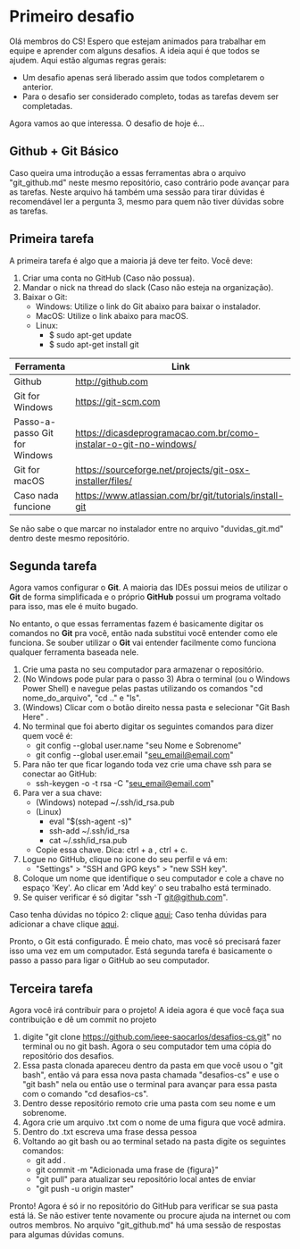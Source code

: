 # Primeiro desafio

Olá membros do CS! 
Espero que estejam animados para trabalhar em equipe e aprender com alguns desafios. A ideia aqui é que todos se ajudem. Aqui estão algumas regras gerais:

* Um desafio apenas será liberado assim que todos completarem o anterior.
* Para o desafio ser considerado completo, todas as tarefas devem ser completadas.

Agora vamos ao que interessa. O desafio de hoje é...

## Github + Git Básico

Caso queira uma introdução a essas ferramentas abra o arquivo "git_github.md" neste mesmo repositório, caso contrário pode avançar para as tarefas. Neste arquivo há também uma sessão para tirar dúvidas é recomendável ler a pergunta 3, mesmo para quem não tiver dúvidas sobre as tarefas.

## Primeira tarefa

A primeira tarefa é algo que a maioria já deve ter feito. Você deve:

1. Criar uma conta no GitHub (Caso não possua).
2. Mandar o nick na thread do slack (Caso não esteja na organização).
3. Baixar o Git:
    * Windows: Utilize o link do Git abaixo para baixar o instalador.
    * MacOS: Utilize o link abaixo para macOS.
    * Linux: 
        * $ sudo apt-get update
        * $ sudo apt-get install git

| Ferramenta | Link |
| ------ | ------ |
| Github | http://github.com |
| Git for Windows | https://git-scm.com |
| Passo-a-passo Git for Windows | https://dicasdeprogramacao.com.br/como-instalar-o-git-no-windows/|
| Git for macOS | https://sourceforge.net/projects/git-osx-installer/files/ |
| Caso nada funcione | https://www.atlassian.com/br/git/tutorials/install-git |

Se não sabe o que marcar no instalador entre no arquivo "duvidas_git.md" dentro deste mesmo repositório.

## Segunda tarefa

Agora vamos configurar o **Git**. A maioria das IDEs possui meios de utilizar o **Git** de forma simplificada e o próprio **GitHub** possui um programa voltado para isso, mas ele é muito bugado. 

No entanto, o que essas ferramentas fazem é basicamente digitar os comandos no **Git** pra você, então nada substitui você entender como ele funciona. Se souber utilizar o **Git** vai entender facilmente como funciona qualquer ferramenta baseada nele.

1. Crie uma pasta no seu computador para armazenar o repositório.
2. (No Windows pode pular para o passo 3) Abra o terminal (ou o Windows Power Shell) e navegue pelas pastas utilizando os comandos "cd nome_do_arquivo", "cd .." e "ls".
3. (Windows) Clicar com o botão direito nessa pasta e selecionar "Git Bash Here" .
4. No terminal que foi aberto digitar os seguintes comandos para dizer quem você é:
    * git config --global user.name "seu Nome e Sobrenome"
    * git config --global user.email "seu_email@email.com"
5. Para não ter que ficar logando toda vez crie uma chave ssh para se conectar ao GitHub:	
    * ssh-keygen -o -t rsa -C "seu_email@email.com"
6. Para ver a sua chave:
    * (Windows) notepad ~/.ssh/id_rsa.pub
    * (Linux) 
	  * eval "$(ssh-agent -s)"
	  * ssh-add ~/.ssh/id_rsa
	  * cat ~/.ssh/id_rsa.pub
    * Copie essa chave. Dica: ctrl + a , ctrl + c.
7. Logue no GitHub, clique no icone do seu perfil e vá em:
   * "Settings" > "SSH and GPG keys" > "new SSH key".
8. Coloque um nome que identifique o seu computador e cole a chave no espaço 'Key'. Ao clicar em 'Add key' o seu trabalho está terminado.
9.  Se quiser verificar é só digitar "ssh -T git@github.com".

Caso tenha dúvidas no tópico 2: clique [aqui](https://www.lucascaton.com.br/2018/01/07/comandos-para-o-terminal-windows-macos-e-linux/);
Caso tenha dúvidas para adicionar a chave clique [aqui](https://jdblischak.github.io/2014-09-18-chicago/novice/git/05-sshkeys.html).

Pronto, o Git está configurado. É meio chato, mas você só precisará fazer isso uma vez em um computador. Está segunda tarefa é basicamente o passo a passo para ligar o GitHub ao seu computador.

## Terceira tarefa

Agora você irá contribuir para o projeto!
A ideia agora é que você faça sua contribuição e dê um commit no projeto

1. digite "git clone https://github.com/ieee-saocarlos/desafios-cs.git" no terminal ou no git bash. Agora o seu computador tem uma cópia do repositório dos desafios.
2. Essa pasta clonada apareceu dentro da pasta em que você usou o "git bash", então vá para essa nova pasta chamada "desafios-cs" e use o "git bash" nela ou então use o terminal para avançar para essa pasta com o comando "cd desafios-cs".
3. Dentro desse repositório remoto crie uma pasta com seu nome e um sobrenome.
4. Agora crie um arquivo .txt com o nome de uma figura que você admira.
5. Dentro do .txt escreva uma frase dessa pessoa
6. Voltando ao git bash ou ao terminal setado na pasta digite os seguintes comandos:
    * git add .
    * git commit -m "Adicionada uma frase de {figura}"
    * "git pull" para atualizar seu repositório local antes de enviar
    * "git push -u origin master"

Pronto! Agora é só ir no repositório do GitHub para verificar se sua pasta está lá. Se não estiver tente novamente ou procure ajuda na internet ou com outros membros. No arquivo "git_github.md" há uma sessão de respostas para algumas dúvidas comuns.










